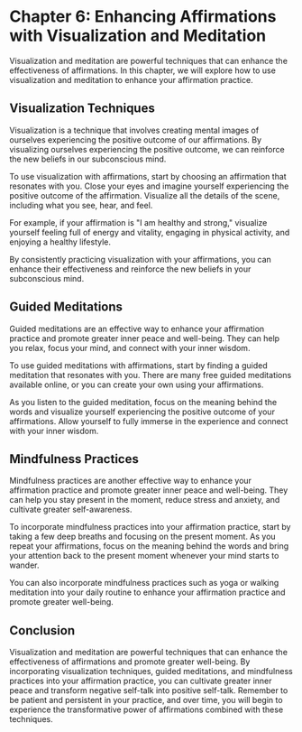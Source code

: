 Chapter 6: Enhancing Affirmations with Visualization and Meditation
===================================================================

Visualization and meditation are powerful techniques that can enhance the effectiveness of affirmations. In this chapter, we will explore how to use visualization and meditation to enhance your affirmation practice.

Visualization Techniques
------------------------

Visualization is a technique that involves creating mental images of ourselves experiencing the positive outcome of our affirmations. By visualizing ourselves experiencing the positive outcome, we can reinforce the new beliefs in our subconscious mind.

To use visualization with affirmations, start by choosing an affirmation that resonates with you. Close your eyes and imagine yourself experiencing the positive outcome of the affirmation. Visualize all the details of the scene, including what you see, hear, and feel.

For example, if your affirmation is "I am healthy and strong," visualize yourself feeling full of energy and vitality, engaging in physical activity, and enjoying a healthy lifestyle.

By consistently practicing visualization with your affirmations, you can enhance their effectiveness and reinforce the new beliefs in your subconscious mind.

Guided Meditations
------------------

Guided meditations are an effective way to enhance your affirmation practice and promote greater inner peace and well-being. They can help you relax, focus your mind, and connect with your inner wisdom.

To use guided meditations with affirmations, start by finding a guided meditation that resonates with you. There are many free guided meditations available online, or you can create your own using your affirmations.

As you listen to the guided meditation, focus on the meaning behind the words and visualize yourself experiencing the positive outcome of your affirmations. Allow yourself to fully immerse in the experience and connect with your inner wisdom.

Mindfulness Practices
---------------------

Mindfulness practices are another effective way to enhance your affirmation practice and promote greater inner peace and well-being. They can help you stay present in the moment, reduce stress and anxiety, and cultivate greater self-awareness.

To incorporate mindfulness practices into your affirmation practice, start by taking a few deep breaths and focusing on the present moment. As you repeat your affirmations, focus on the meaning behind the words and bring your attention back to the present moment whenever your mind starts to wander.

You can also incorporate mindfulness practices such as yoga or walking meditation into your daily routine to enhance your affirmation practice and promote greater well-being.

Conclusion
----------

Visualization and meditation are powerful techniques that can enhance the effectiveness of affirmations and promote greater well-being. By incorporating visualization techniques, guided meditations, and mindfulness practices into your affirmation practice, you can cultivate greater inner peace and transform negative self-talk into positive self-talk. Remember to be patient and persistent in your practice, and over time, you will begin to experience the transformative power of affirmations combined with these techniques.

